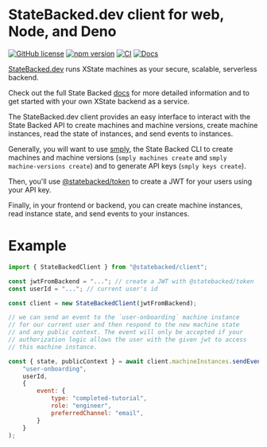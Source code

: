 # StateBacked.dev client for web, Node, and Deno

[![GitHub license](https://img.shields.io/badge/license-MIT-blue.svg)](https://github.com/statebacked/client-js/blob/main/LICENSE) [![npm version](https://img.shields.io/npm/v/@statebacked/client.svg?style=flat)](https://www.npmjs.com/package/@statebacked/client) [![CI](https://github.com/statebacked/client/actions/workflows/ci.yaml/badge.svg)](https://github.com/statebacked/client/actions/workflows/ci.yaml) [![Docs](https://img.shields.io/badge/docs-token-blue)](https://docs.statebacked.dev/)

[StateBacked.dev](https://statebacked.dev) runs XState machines as your secure, scalable, serverless backend.

Check out the full State Backed [docs](https://docs.statebacked.dev) for more detailed information and to
get started with your own XState backend as a service.

The StateBacked.dev client provides an easy interface to interact with the State Backed API 
to create machines and machine versions, create machine instances, read the state of instances,
and send events to instances.

Generally, you will want to use [smply](https://github.com/statebacked/smply), the State Backed CLI
to create machines and machine versions (`smply machines create` and `smply machine-versions create`)
and to generate API keys (`smply keys create`).

Then, you'll use [@statebacked/token](https://github.com/statebacked/token) to create a JWT for your
users using your API key.

Finally, in your frontend or backend, you can create machine instances, read instance state, and
send events to your instances.

# Example

```js
import { StateBackedClient } from "@statebacked/client";

const jwtFromBackend = "..."; // create a JWT with @statebacked/token
const userId = "..."; // current user's id

const client = new StateBackedClient(jwtFromBackend);

// we can send an event to the `user-onboarding` machine instance
// for our current user and then respond to the new machine state
// and any public context. The event will only be accepted if your
// authorization logic allows the user with the given jwt to access
// this machine instance.

const { state, publicContext } = await client.machineInstances.sendEvent(
    "user-onboarding",
    userId,
    {
        event: {
            type: "completed-tutorial",
            role: "engineer",
            preferredChannel: "email",
        }
    }
);

```
